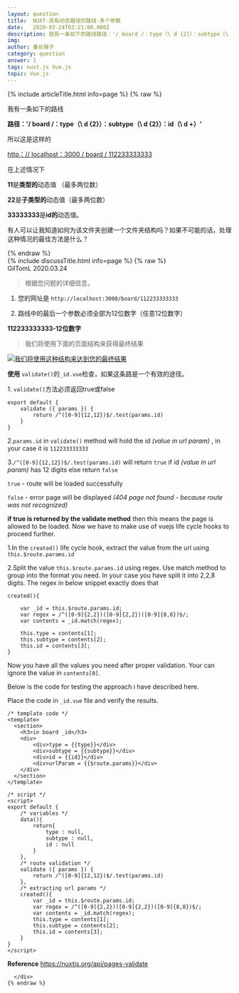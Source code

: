 ```yaml
---
layout: question
title:  NUXT-具有动态路径的路线-多个参数
date:   2020-03-24T03:21:00.000Z
description: 我有一条如下的路线路径：'/ board /：type（\ d {2}）：subtype（\ d {2}）：id（\ d +）'所以这是这样的...
img: 
author: 番长猴子
category: question
answer: 1
tags: nuxt.js Vue.js
topic: Vue.js
---
```

<div class="article-root">
  <div class="article">
    {% include articleTitle.html info=page %}
    {% raw %}
    <div class="article-content"><p><font style="vertical-align: inherit;"><font style="vertical-align: inherit;">我有一条如下的路线</font></font></p>

<p><strong><font style="vertical-align: inherit;"><font style="vertical-align: inherit;">路径：'/ board /：type（\ d {2}）：subtype（\ d {2}）：id（\ d +）'</font></font></strong></p>

<p><font style="vertical-align: inherit;"><font style="vertical-align: inherit;">所以这是这样的</font></font></p>

<p><a href="http://localhost:3000/board/112233333333" rel="nofollow noreferrer"><font style="vertical-align: inherit;"><font style="vertical-align: inherit;">http：// localhost：3000 / board / 112233333333</font></font></a></p>

<p><font style="vertical-align: inherit;"><font style="vertical-align: inherit;">在上述情况下</font></font></p>

<p><strong><font style="vertical-align: inherit;"><font style="vertical-align: inherit;">11</font></font></strong><font style="vertical-align: inherit;"><font style="vertical-align: inherit;">是</font></font><strong><font style="vertical-align: inherit;"><font style="vertical-align: inherit;">类型的</font></font></strong><font style="vertical-align: inherit;"><font style="vertical-align: inherit;">动态值</font><font style="vertical-align: inherit;">  （最多两位数）</font></font></p>

<p><strong><font style="vertical-align: inherit;"><font style="vertical-align: inherit;">22</font></font></strong><font style="vertical-align: inherit;"><font style="vertical-align: inherit;">是</font></font><strong><font style="vertical-align: inherit;"><font style="vertical-align: inherit;">子类型的</font></font></strong><font style="vertical-align: inherit;"><font style="vertical-align: inherit;">动态值</font><font style="vertical-align: inherit;">（最多两位数）</font></font></p>

<p><strong><font style="vertical-align: inherit;"><font style="vertical-align: inherit;">33333333</font></font></strong><font style="vertical-align: inherit;"><font style="vertical-align: inherit;">是</font></font><strong><font style="vertical-align: inherit;"><font style="vertical-align: inherit;">id的</font></font></strong><font style="vertical-align: inherit;"><font style="vertical-align: inherit;">动态值</font><font style="vertical-align: inherit;">。</font></font></p>

<p><font style="vertical-align: inherit;"><font style="vertical-align: inherit;">有人可以让我知道如何为该文件夹创建一个文件夹结构吗？</font><font style="vertical-align: inherit;">如果不可能的话，处理这种情况的最佳方法是什么？</font></font></p></div>
    {% endraw %}
  </div>

  <div class="discuss-wrapper">
    {% include discussTitle.html info=page %}
    {% raw %}
    <div class="discuss-item">
        <div class="discuss-parent">
          <div class="discuss-meta">
            <span class="discuss-user">GilTomL</span>
            <span class="discuss-time">2020.03.24</span>
          </div>
          <div class="discuss-comment"><blockquote>
  <p><font style="vertical-align: inherit;"><font style="vertical-align: inherit;">根据您问题的详细信息，</font></font></p>
</blockquote>

<ol>
<li><p><font style="vertical-align: inherit;"><font style="vertical-align: inherit;">您的网址是 </font></font><code>http://localhost:3000/board/112233333333</code></p></li>
<li><p><font style="vertical-align: inherit;"><font style="vertical-align: inherit;">路线中的最后一个参数必须全部为12位数字（任意12位数字）</font></font></p></li>
</ol>

<p><strong><font style="vertical-align: inherit;"><font style="vertical-align: inherit;">112233333333-12位数字</font></font></strong></p>

<blockquote>
  <p><font style="vertical-align: inherit;"><font style="vertical-align: inherit;">我们将使用下面的页面结构来获得最终结果</font></font></p>
</blockquote>

<p><a href="https://i.stack.imgur.com/KgmMY.png" rel="noreferrer"><img src="https://i.stack.imgur.com/KgmMY.png" alt="我们将使用这种结构来达到您的最终结果"></a></p>

<p><strong><font style="vertical-align: inherit;"><font style="vertical-align: inherit;">使用</font></font></strong> <code>validate()</code><font style="vertical-align: inherit;"><font style="vertical-align: inherit;">的</font></font><code>_id.vue</code><font style="vertical-align: inherit;"><font style="vertical-align: inherit;">检查，如果这条路是一个有效的途径。</font></font></p>

<p><font style="vertical-align: inherit;"><font style="vertical-align: inherit;">1. </font></font><code>validate()</code><font style="vertical-align: inherit;"><font style="vertical-align: inherit;">方法必须返回true或false</font></font></p>

<pre><code>export default {<font></font>
    validate ({ params }) {<font></font>
        return /^([0-9]{12,12})$/.test(params.id)<font></font>
    }    <font></font>
}<font></font>
</code></pre>

<p>2.<code>params.id</code> in <code>validate()</code> method will hold the id <em>(value in url param)</em> , in your case it is <code>112233333333</code> </p>

<p>3.<code>/^([0-9]{12,12})$/.test(params.id)</code> will return <code>true</code> if id <em>(value in url param)</em> has 12 digits else return <code>false</code></p>

<p><code>true</code> - route will be loaded successfully</p>

<p><code>false</code> - error page will be displayed <em>(404 page not found - because route was not recognized)</em></p>

<p><strong>if true is returned by the validate method</strong> then this means the page is allowed to be loaded. Now we have to make use of vuejs life cycle hooks to proceed further.</p>

<p>1.In the <code>created()</code> life cycle hook, extract the value from the url using <code>this.$route.params.id</code> </p>

<p>2.Split the value <code>this.$route.params.id</code> using regex. Use match method to group into the format you need. In your case you have split it into 2,2,8 digits. The regex in below snippet exactly does that</p>

<pre><code>created(){<font></font>
<font></font>
    var _id = this.$route.params.id;<font></font>
    var regex = /^([0-9]{2,2})([0-9]{2,2})([0-9]{8,8})$/;<font></font>
    var contents = _id.match(regex);<font></font>
<font></font>
    this.type = contents[1];<font></font>
    this.subtype = contents[2];<font></font>
    this.id = contents[3]; <font></font>
}<font></font>
</code></pre>

<p>Now you have all the values you need after proper validation. Your can ignore the value in <code>contents[0]</code>.</p>

<p>Below is the code for testing the approach i have described here. </p>

<p>Place the code in <code>_id.vue</code> file and verify the results.</p>

<pre><code>/* template code */<font></font>
&lt;template&gt;<font></font>
  &lt;section&gt;<font></font>
    &lt;h3&gt;in board _id&lt;/h3&gt;    <font></font>
    &lt;div&gt;<font></font>
        &lt;div&gt;type = {{type}}&lt;/div&gt;<font></font>
        &lt;div&gt;subtype = {{subtype}}&lt;/div&gt;<font></font>
        &lt;div&gt;id = {{id}}&lt;/div&gt;<font></font>
        &lt;div&gt;urlParam = {{$route.params}}&lt;/div&gt;<font></font>
    &lt;/div&gt;<font></font>
  &lt;/section&gt;<font></font>
&lt;/template&gt;<font></font>
<font></font>
/* script */<font></font>
&lt;script&gt;<font></font>
export default {<font></font>
    /* variables */<font></font>
    data(){<font></font>
        return{<font></font>
            type : null,<font></font>
            subtype : null,<font></font>
            id : null<font></font>
        }<font></font>
    },<font></font>
    /* route validation */<font></font>
    validate ({ params }) {<font></font>
        return /^([0-9]{12,12})$/.test(params.id)<font></font>
    },<font></font>
    /* extracting url params */<font></font>
    created(){<font></font>
        var _id = this.$route.params.id;<font></font>
        var regex = /^([0-9]{2,2})([0-9]{2,2})([0-9]{8,8})$/;<font></font>
        var contents = _id.match(regex);<font></font>
        this.type = contents[1];<font></font>
        this.subtype = contents[2];<font></font>
        this.id = contents[3]; <font></font>
    }<font></font>
}<font></font>
&lt;/script&gt;<font></font>
</code></pre>

<p><strong>Reference</strong> <a href="https://nuxtjs.org/api/pages-validate" rel="noreferrer">https://nuxtjs.org/api/pages-validate</a></p></div>
        </div>
        
      </div>
    {% endraw %}
  </div>
<div>

